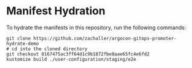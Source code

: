 # Manifest Hydration

To hydrate the manifests in this repository, run the following commands:

```shell
git clone https://github.com/zachaller/argocon-gitops-promoter-hydrate-demo
# cd into the cloned directory
git checkout 8167475ac3ff64d1c9b1872fbe8aae65fc4e6fd2
kustomize build ./user-configuration/staging/e2e
```
